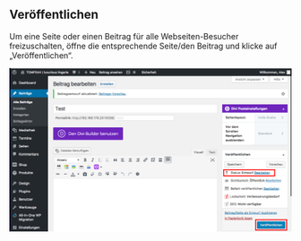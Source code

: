 ## Veröffentlichen

Um eine Seite oder einen Beitrag für alle Webseiten-Besucher freizuschalten, öffne die entsprechende Seite/den Beitrag und klicke auf „Veröffentlichen“.

![image](./assets/publish.jpg)
